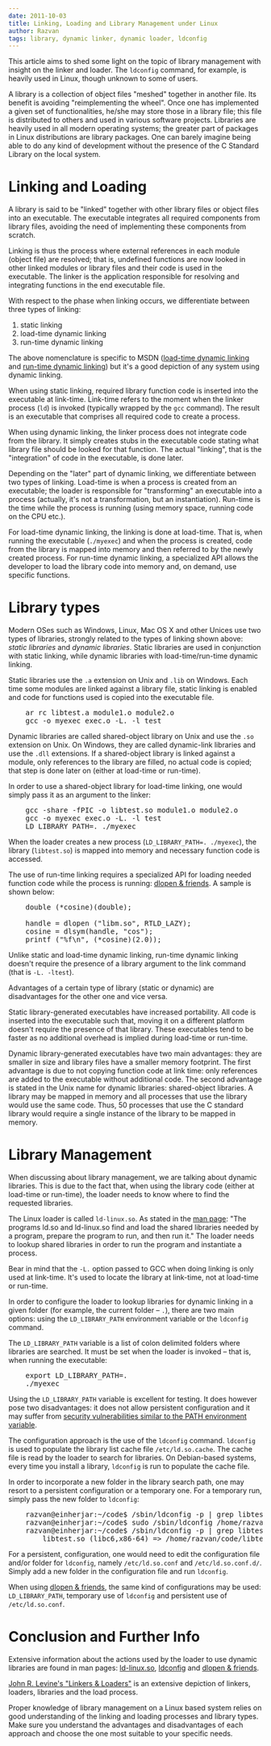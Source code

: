 ```yaml
---
date: 2011-10-03
title: Linking, Loading and Library Management under Linux
author: Razvan
tags: library, dynamic linker, dynamic loader, ldconfig
---
```


This article aims to shed some light on the topic of library management
with insight on the linker and loader. The `ldconfig` command, for
example, is heavily used in Linux, though unknown to some of users.

A library is a collection of object files "meshed" together in another
file. Its benefit is avoiding "reimplementing the wheel". Once one
has implemented a given set of functionalities, he/she may store those in a
library file; this file is distributed to others and used in various
software projects. Libraries are heavily used in all modern operating
systems; the greater part of packages in Linux distributions are
library packages. One can barely imagine being able to do any kind of
development without the presence of the C Standard Library on the local
system.

Linking and Loading
===================

A library is said to be "linked" together with other library files or
object files into an executable. The executable integrates all required
components from library files, avoiding the need of implementing these
components from scratch.

Linking is thus the process where external references in each module
(object file) are resolved; that is, undefined functions are now looked
in other linked modules or library files and their code is used in the
executable. The linker is the application responsible for resolving and
integrating functions in the end executable file.

With respect to the phase when linking occurs, we differentiate between
three types of linking:
1. static linking
2. load-time dynamic linking
3. run-time dynamic linking

The above nomenclature is specific to MSDN ([load-time dynamic
linking][load-time-linking] and [run-time dynamic
linking][run-time-linking]) but it's a good depiction of any system using
dynamic linking.

When using static linking, required library function code is inserted
into the executable at link-time. Link-time refers to the moment when
the linker process (`ld`) is invoked (typically wrapped by the `gcc`
command). The result is an executable that comprises all required code to
create a process.

When using dynamic linking, the linker process does not integrate code
from the library. It simply creates stubs in the executable code stating
what library file should be looked for that function. The actual
"linking", that is the "integration" of code in the executable, is done
later.

Depending on the "later" part of dynamic linking, we differentiate
between two types of linking. Load-time is when a process is created from an
executable; the loader is responsible for "transforming" an executable
into a process (actually, it's not a transformation, but an
instantiation). Run-time is the time while the process is running (using memory
space, running code on the CPU etc.).

For load-time dynamic linking, the linking is done at load-time. That
is, when running the executable (`./myexec`) and when the process is
created, code from the library is mapped into memory and then referred
to by the newly created process. For run-time dynamic linking, a
specialized API allows the developer to load the library code into memory
and, on demand, use specific functions.

Library types
=============

Modern OSes such as Windows, Linux, Mac OS X and other Unices use two
types of libraries, strongly related to the types of linking shown
above: *static libraries* and *dynamic libraries*. Static libraries are
used in conjunction with static linking, while dynamic libraries with
load-time/run-time dynamic linking.

Static libraries use the `.a` extension on Unix and `.lib` on Windows.
Each time some modules are linked against a library file, static linking
is enabled and code for functions used is copied into the executable
file.

<pre>
    ar rc libtest.a module1.o module2.o
    gcc -o myexec exec.o -L. -l test
</pre>

Dynamic libraries are called shared-object library on Unix and use the
`.so` extension on Unix. On Windows, they are called dynamic-link
libraries and use the `.dll` extensions.  If a shared-object library is
linked against a module, only references to the library are filled, no
actual code is copied; that step is done later on (either at load-time
or run-time).

In order to use a shared-object library for load-time linking, one would
simply pass it as an argument to the linker:

<pre>
    gcc -share -fPIC -o libtest.so module1.o module2.o
    gcc -o myexec exec.o -L. -l test
    LD_LIBRARY_PATH=. ./myexec
</pre>

When the loader creates a new process (`LD_LIBRARY_PATH=. ./myexec`),
the library (`libtest.so`) is mapped into memory and necessary function
code is accessed.

The use of run-time linking requires a specialized API for loading
needed function code while the process is running: [dlopen &
friends][man-dlopen]. A sample is shown below:

<pre>
    double (*cosine)(double);

    handle = dlopen ("libm.so", RTLD_LAZY);
    cosine = dlsym(handle, "cos");
    printf ("%f\n", (*cosine)(2.0));
</pre>

Unlike static and load-time dynamic linking, run-time dynamic linking doesn't
require the presence of a library argument to the link command (that is `-L.
-ltest`).

Advantages of a certain type of library (static or dynamic) are
disadvantages for the other one and vice versa.

Static library-generated executables have increased portability. All
code is inserted into the executable such that, moving it on a different
platform doesn't require the presence of that library. These executables
tend to be faster as no additional overhead is implied during load-time
or run-time.

Dynamic library-generated executables have two main advantages: they are
smaller in size and library files have a smaller memory footprint. The
first advantage is due to not copying function code at link time: only
references are added to the executable without additional code. The
second advantage is stated in the Unix name for dynamic libraries:
shared-object libraries. A library may be mapped in memory and all
processes that use the library would use the same code. Thus, 50
processes that use the C standard library would require a single
instance of the library to be mapped in memory.

Library Management
==================

When discussing about library management, we are talking about dynamic
libraries. This is due to the fact that, when using the library code
(either at load-time or run-time), the loader needs to know where to
find the requested libraries.

The Linux loader is called `ld-linux.so`. As stated in the [man
page][man-ld-linux.so]: "The programs ld.so and ld-linux.so find and
load the shared libraries needed by a program, prepare the program to
run, and then run it." The loader needs to lookup shared libraries in
order to run the program and instantiate a process.

Bear in mind that the `-L.` option passed to GCC when doing linking is
only used at link-time. It's used to locate the library at link-time,
not at load-time or run-time.

In order to configure the loader to lookup libraries for dynamic linking
in a given folder (for example, the current folder – `.`), there are two
main options: using the `LD_LIBRARY_PATH` environment variable or the
`ldconfig` command.

The `LD_LIBRARY_PATH` variable is a list of colon delimited folders
where libraries are searched. It must be set when the loader is invoked
– that is, when running the executable:

<pre>
    export LD_LIBRARY_PATH=.
    ./myexec
</pre>

Using the `LD_LIBRARY_PATH` variable is excellent for testing. It does
however pose two disadvantages: it does not allow persistent
configuration and it may suffer from [security vulnerabilities similar
to the PATH environment variable][path-dot].

The configuration approach is the use of the `ldconfig` command.
`ldconfig` is used to populate the library list cache file
`/etc/ld.so.cache`. The cache file is read by the loader to search for
libraries. On Debian-based systems, every time you install a library,
`ldconfig` is run to populate the cache file.

In order to incorporate a new folder in the library search path, one may
resort to a persistent configuration or a temporary one. For a temporary
run, simply pass the new folder to `ldconfig`:

<pre>
    razvan@einherjar:~/code$ /sbin/ldconfig -p | grep libtest
    razvan@einherjar:~/code$ sudo /sbin/ldconfig /home/razvan/code/
    razvan@einherjar:~/code$ /sbin/ldconfig -p | grep libtest
    	libtest.so (libc6,x86-64) => /home/razvan/code/libtest.so
</pre>

For a persistent, configuration, one would need to edit the
configuration file and/or folder for `ldconfig`, namely
`/etc/ld.so.conf` and `/etc/ld.so.conf.d/`. Simply add a new folder in
the configuration file and run `ldconfig`.

When using [dlopen & friends][man-dlopen], the same kind of
configurations may be used: `LD_LIBRARY_PATH`, temporary use of
`ldconfig` and persistent use of `/etc/ld.so.conf`.

Conclusion and Further Info
===========================

Extensive information about the actions used by the loader to use
dynamic libraries are found in man pages: [ld-linux.so][man-ld-linux.so],
[ldconfig][man-ldconfig] and [dlopen & friends][man-dlopen].

[John R. Levine's "Linkers & Loaders"][linkers-and-loaders] is an
extensive depiction of linkers, loaders, libraries and the load process.

Proper knowledge of library management on a Linux based system relies on
good understanding of the linking and loading processes and library
types. Make sure you understand the advantages and disadvantages of each
approach and choose the one most suitable to your specific needs.

[load-time-linking]: http://msdn.microsoft.com/en-us/library/windows/desktop/ms684184(v=vs.85).aspx "Load-Time Dyamic Linking"
[run-time-linking]: http://msdn.microsoft.com/en-us/library/windows/desktop/ms685090(v=vs.85).aspx "Run-Time Dynamic Linking"
[man-dlopen]: http://linux.die.net/man/3/dlopen "dlopen(3) - Linux man page"
[man-ld-linux.so]: http://linux.die.net/man/8/ld-linux "ld-linux(8): dynamic linker/loader - Linux man page"
[man-ldconfig]: http://linux.die.net/man/8/ldconfig "ldconfig(8) - Linux man page"
[path-dot]: http://www.unix.com/unix-dummies-questions-answers/22806-why-bad-idea-insert-dot-path.html "Why is is a Bad Idea to Insert . (Dot) to PATH?"
[linkers-and-loaders]: http://books.google.com/books?id=Id9cYsIdjIwC "John R. Levine – Linkers & Loaders"
